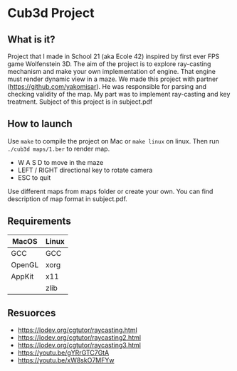 # Cub3d Project 

## What is it?

Project that I made in School 21  (aka Ecole 42) inspired by first ever FPS game Wolfenstein 3D. The aim of the project is to 
explore ray-casting mechanism and make your own implementation of engine. That engine must render dynamic view in a 
maze. We made this project with partner (https://github.com/yakomisar). He was responsible for parsing and 
checking validity of the map. My part was to implement ray-casting and key treatment. Subject of this project is in 
subject.pdf

## How to launch

Use ``make`` to compile the project on Mac or ``make linux`` on linux.
Then run ``./cub3d maps/1.ber`` to render map.

- W A S D to move in the maze
- LEFT / RIGHT directional key to rotate camera
- ESC to quit

Use different maps from maps folder or create your own. You can find description of map format in subject.pdf.

## Requirements

| MacOS   | Linux |
|---------|-------|
| GCC     | GCC   |
| OpenGL  | xorg  |
| AppKit  | x11   |
|         | zlib  |

## Resuorces

- https://lodev.org/cgtutor/raycasting.html
- https://lodev.org/cgtutor/raycasting2.html
- https://lodev.org/cgtutor/raycasting3.html
- https://youtu.be/gYRrGTC7GtA
- https://youtu.be/xW8skO7MFYw

